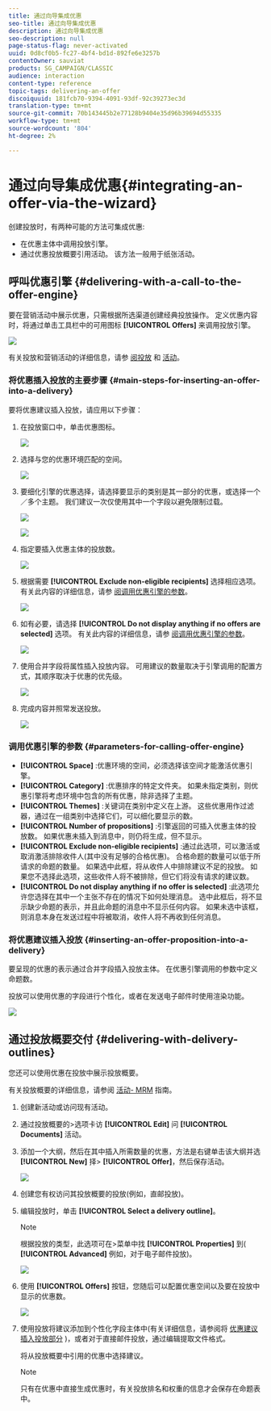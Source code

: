 ```yaml
---
title: 通过向导集成优惠
seo-title: 通过向导集成优惠
description: 通过向导集成优惠
seo-description: null
page-status-flag: never-activated
uuid: 0d8cf0b5-fc27-4bf4-bd1d-892fe6e3257b
contentOwner: sauviat
products: SG_CAMPAIGN/CLASSIC
audience: interaction
content-type: reference
topic-tags: delivering-an-offer
discoiquuid: 181fcb70-9394-4091-93df-92c39273ec3d
translation-type: tm+mt
source-git-commit: 70b143445b2e77128b9404e35d96b39694d55335
workflow-type: tm+mt
source-wordcount: '804'
ht-degree: 2%

---
```



# 通过向导集成优惠{#integrating-an-offer-via-the-wizard}

创建投放时，有两种可能的方法可集成优惠:

* 在优惠主体中调用投放引擎。
* 通过优惠投放概要引用活动。 该方法一般用于纸张活动。

## 呼叫优惠引擎 {#delivering-with-a-call-to-the-offer-engine}

要在营销活动中展示优惠，只需根据所选渠道创建经典投放操作。 定义优惠内容时，将通过单击工具栏中的可用图标 **[!UICONTROL Offers]** 来调用投放引擎。

![](assets/offer_delivery_009.png)

有关投放和营销活动的详细信息，请参 [阅投放](../../delivery/using/about-direct-mail-channel.md) 和 [活动](../../campaign/using/setting-up-marketing-campaigns.md)。

### 将优惠插入投放的主要步骤 {#main-steps-for-inserting-an-offer-into-a-delivery}

要将优惠建议插入投放，请应用以下步骤：

1. 在投放窗口中，单击优惠图标。

   ![](assets/offer_delivery_001.png)

1. 选择与您的优惠环境匹配的空间。

   ![](assets/offer_delivery_002.png)

1. 要细化引擎的优惠选择，请选择要显示的类别是其一部分的优惠，或选择一个／多个主题。 我们建议一次仅使用其中一个字段以避免限制过载。

   ![](assets/offer_delivery_003.png)

   ![](assets/offer_delivery_004.png)

1. 指定要插入优惠主体的投放数。

   ![](assets/offer_delivery_005.png)

1. 根据需要 **[!UICONTROL Exclude non-eligible recipients]** 选择相应选项。 有关此内容的详细信息，请参 [阅调用优惠引擎的参数](#parameters-for-calling-offer-engine)。

   ![](assets/offer_delivery_006.png)

1. 如有必要，请选择 **[!UICONTROL Do not display anything if no offers are selected]** 选项。 有关此内容的详细信息，请参 [阅调用优惠引擎的参数](#parameters-for-calling-offer-engine)。

   ![](assets/offer_delivery_007.png)

1. 使用合并字段将属性插入投放内容。 可用建议的数量取决于引擎调用的配置方式，其顺序取决于优惠的优先级。

   ![](assets/offer_delivery_008.png)

1. 完成内容并照常发送投放。

   ![](assets/offer_delivery_010.png)

### 调用优惠引擎的参数 {#parameters-for-calling-offer-engine}

* **[!UICONTROL Space]** :优惠环境的空间，必须选择该空间才能激活优惠引擎。
* **[!UICONTROL Category]** :优惠排序的特定文件夹。 如果未指定类别，则优惠引擎将考虑环境中包含的所有优惠，除非选择了主题。
* **[!UICONTROL Themes]** :关键词在类别中定义在上游。 这些优惠用作过滤器，通过在一组类别中选择它们，可以细化要显示的数。
* **[!UICONTROL Number of propositions]** :引擎返回的可插入优惠主体的投放数。 如果优惠未插入到消息中，则仍将生成，但不显示。
* **[!UICONTROL Exclude non-eligible recipients]** :通过此选项，可以激活或取消激活排除收件人(其中没有足够的合格优惠)。 合格命题的数量可以低于所请求的命题的数量。 如果选中此框，将从收件人中排除建议不足的投放。 如果您不选择此选项，这些收件人将不被排除，但它们将没有请求的建议数。
* **[!UICONTROL Do not display anything if no offer is selected]** :此选项允许您选择在其中一个主张不存在的情况下如何处理消息。 选中此框后，将不显示缺少命题的表示，并且此命题的消息中不显示任何内容。 如果未选中该框，则消息本身在发送过程中将被取消，收件人将不再收到任何消息。

### 将优惠建议插入投放 {#inserting-an-offer-proposition-into-a-delivery}

要呈现的优惠的表示通过合并字段插入投放主体。 在优惠引擎调用的参数中定义命题数。

投放可以使用优惠的字段进行个性化，或者在发送电子邮件时使用渲染功能。

![](assets/offer_delivery_011.png)

## 通过投放概要交付 {#delivering-with-delivery-outlines}

您还可以使用优惠在投放中展示投放概要。

有关投放概要的详细信息，请参阅 [活动- MRM](../../campaign/using/marketing-campaign-deliveries.md#associating-and-structuring-resources-linked-via-a-delivery-outline) 指南。

1. 创建新活动或访问现有活动。
1. 通过投放概要的>选项卡访 **[!UICONTROL Edit]** 问 **[!UICONTROL Documents]** 活动。
1. 添加一个大纲，然后在其中插入所需数量的优惠，方法是右键单击该大纲并选 **[!UICONTROL New]** 择> **[!UICONTROL Offer]**，然后保存活动。

   ![](assets/int_compo_offre1.png)

1. 创建您有权访问其投放概要的投放(例如，直邮投放)。
1. 编辑投放时，单击 **[!UICONTROL Select a delivery outline]**。

   >[!NOTE]
   >
   >根据投放的类型，此选项可在>菜单中找 **[!UICONTROL Properties]** 到( **[!UICONTROL Advanced]** 例如，对于电子邮件投放)。

   ![](assets/int_compo_offre2.png)

1. 使用 **[!UICONTROL Offers]** 按钮，您随后可以配置优惠空间以及要在投放中显示的优惠数。

   ![](assets/int_compo_offre3.png)

1. 使用投放将建议添加到个性化字段主体中(有关详细信息，请参阅将 [优惠建议插入投放部分](#inserting-an-offer-proposition-into-a-delivery) )，或者对于直接邮件投放，通过编辑提取文件格式。

   将从投放概要中引用的优惠中选择建议。

   >[!NOTE]
   >
   >只有在优惠中直接生成优惠时，有关投放排名和权重的信息才会保存在命题表中。

